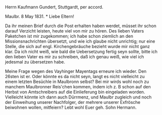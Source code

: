 Herrn Kaufmann Gundert, Stuttgardt, per accord.

 Maulbr. 8 May 1831. <Sonntg>*
Liebe Eltern!

Da ihr meinen Brief durch die Post erhalten haben werdet, müsset ihr schon darauf Verzicht leisten, heute viel von mir zu hören. Des lieben Vaters Paketchen ist mir zugekommen; ich habe schon ziemlich an den Missionsnachrichten übersetzt, und wie ich glaube nicht unrichtig; nur eine Stelle, die sich auf engl. Kirchengebräuche bezieht wurde mir nicht ganz klar. Da ich nicht weiß, wie bald die Uebersetzung fertig seyn sollte, bitte ich den lieben Vater es mir zu schreiben, daß ich genau weiß, wie viel ich jedesmal zu übersetzen habe.

Meine Frage wegen des Vayhinger Mayentags erneure ich wieder. Den 26sten ist er. Oder könnte es da nicht seyn, langt es nicht vielleicht zu einem letzten Besüchle in Maulbronn selbst? Bei mir wirds wohl noch zu manchem Maulbronner Reis'chen kommen, indem ich z. B schon auf den Herbst von Amtschreibers auf die Einlieferung bin eingeladen worden. Vielleicht könnte ich dann auch Dürrmenz, und Maulbr zugleich und noch der Einweihung unserer Nachfolger, der mehrere unserer Exfrösche beiwohnen wollen, mitfeiern? 
Lebt wohl
 Euer geh. Sohn Hermann.
